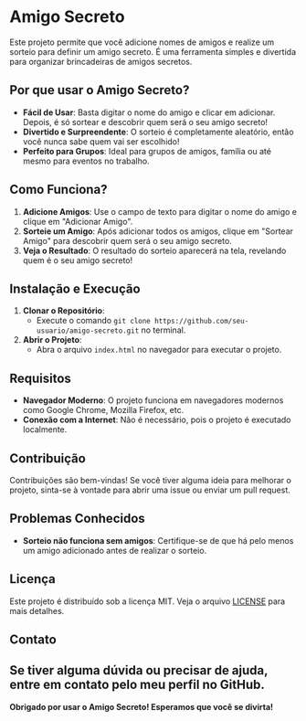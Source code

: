 # Amigo Secreto
Este projeto permite que você adicione nomes de amigos e realize um sorteio para definir um amigo secreto. É uma ferramenta simples e divertida para organizar brincadeiras de amigos secretos.

## Por que usar o Amigo Secreto?
- **Fácil de Usar**: Basta digitar o nome do amigo e clicar em adicionar. Depois, é só sortear e descobrir quem será o seu amigo secreto!
- **Divertido e Surpreendente**: O sorteio é completamente aleatório, então você nunca sabe quem vai ser escolhido!
- **Perfeito para Grupos**: Ideal para grupos de amigos, família ou até mesmo para eventos no trabalho.

## Como Funciona?
1. **Adicione Amigos**: Use o campo de texto para digitar o nome do amigo e clique em "Adicionar Amigo".
2. **Sorteie um Amigo**: Após adicionar todos os amigos, clique em "Sortear Amigo" para descobrir quem será o seu amigo secreto.
3. **Veja o Resultado**: O resultado do sorteio aparecerá na tela, revelando quem é o seu amigo secreto!

## Instalação e Execução

1. **Clonar o Repositório**:
   - Execute o comando `git clone https://github.com/seu-usuario/amigo-secreto.git` no terminal.
2. **Abrir o Projeto**:
   - Abra o arquivo `index.html` no navegador para executar o projeto.

## Requisitos

- **Navegador Moderno**: O projeto funciona em navegadores modernos como Google Chrome, Mozilla Firefox, etc.
- **Conexão com a Internet**: Não é necessário, pois o projeto é executado localmente.

## Contribuição

Contribuições são bem-vindas! Se você tiver alguma ideia para melhorar o projeto, sinta-se à vontade para abrir uma issue ou enviar um pull request.

## Problemas Conhecidos

- **Sorteio não funciona sem amigos**: Certifique-se de que há pelo menos um amigo adicionado antes de realizar o sorteio.

## Licença

Este projeto é distribuído sob a licença MIT. Veja o arquivo [LICENSE](LICENSE) para mais detalhes.

## Contato

Se tiver alguma dúvida ou precisar de ajuda, entre em contato pelo meu perfil no GitHub.
---

**Obrigado por usar o Amigo Secreto! Esperamos que você se divirta!**
